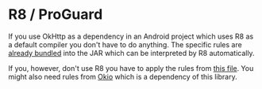 
R8 / ProGuard
=============

If you use OkHttp as a dependency in an Android project which uses R8 as a default compiler you
don't have to do anything. The specific rules are [already bundled][okhttp3_pro] into the JAR which can be
interpreted by R8 automatically.

If you, however, don't use R8 you have to apply the rules from [this file][okhttp3_pro]. You might
also need rules from [Okio][okio] which is a dependency of this library.

 [okhttp3_pro]: https://raw.githubusercontent.com/square/okhttp/master/okhttp/okhttp3.pro
 [okio]: https://square.github.io/okio/
